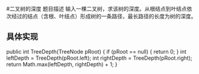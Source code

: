 #二叉树的深度
题目描述
输入一棵二叉树，求该树的深度。从根结点到叶结点依次经过的结点（含根、叶结点）形成树的一条路径，最长路径的长度为树的深度。
## 具体实现
  public int TreeDepth(TreeNode pRoot)
    {
    	if (pRoot == null) {
            return 0;
        }
        int leftDepth = TreeDepth(pRoot.left);
        int rightDepth = TreeDepth(pRoot.right);
        return Math.max(leftDepth, rightDepth) + 1;
    }
